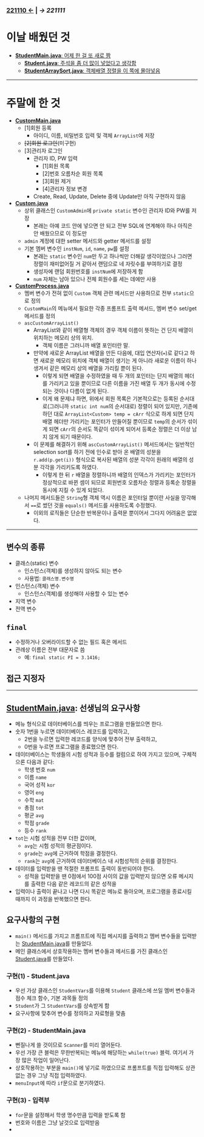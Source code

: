 ﻿### [221110 ←](/221011-_JAVA/221110) | *→ 221111*<!--(/221011-_JAVA/221111/)-->

# 이날 배웠던 것

- [**StudentMain.java**: 어제 한 걸 또 새로 짬](/221011-_JAVA/221111/javastudy/StudentMain.java)
    - [**Student.java**: 주석을 좀 더 많이 넣었다고 생각함](/221011-_JAVA/221111/javastudy/Student.java)
    - [**StudentArraySort.java**: 객체배열 정렬을 이 쪽에 몰아넣음](/221011-_JAVA/221111/javastudy/StudentArraySort.java)

---

# 주말에 한 것

- [**CustomMain.java**](/221011-_JAVA/221111/javastudy/CustomMain.java)
    - [1]회원 등록
        - 아이디, 이름, 비밀번호 입력 및 객체 `ArrayList`에 저장
    - ~~[2]회원 로그인~~(미구현)
    - [3]관리자 로그인
        - 관리자 ID, PW 입력
            - [1]회원 목록
            - [2]번호 오름차순 회원 목록
            - [3]회원 제거
            - [4]관리자 정보 변경
        - Create, Read, Update, Delete 중에 Update만 아직 구현하지 않음
- [**Custom.java**](/221011-_JAVA/221111/javastudy/Custom.java)
    - 상위 클래스인 `CustomAdmin`에 `private static` 변수인 관리자 ID와 PW를 저장
        - 본래는 아예 코드 안에 넣으면 안 되고 전부 SQL에 연계해야 하나 아직은 안 배웠으므로 이 정도만
    - `admin` 계정에 대한 setter 메서드와 getter 메서드를 설정
    - 기본 멤버 변수인 `instNum`, `id`, `name`, `pw`를 설정
        - 본래는 `static` 변수인 `num`만 두고 하나씩만 더해갈 생각이었으나 그러면 정렬이 재미없어질 거 같아서 랜덤으로 네 자릿수를 부여하기로 결정
        - 생성자에 랜덤 회원번호를 `instNum`에 저장하게 함
        - `num` 자체는 남아 있으나 전체 회원수를 세는 데에만 사용
- [**CustomProcess.java**](/221011-_JAVA/221111/javastudy/CustomProcess.java)
    - 멤버 변수가 전혀 없이 `Custom` 객체 관련 메서드만 사용하므로 전부 `static`으로 정의
    - `CustomMain`의 메뉴에서 필요한 각종 프롬프트 출력 메서드, 멤버 변수 set/get 메서드를 정의
    - `ascCustomArrayList()`
        - ArrayList와 같이 배열형 객체의 경우 객체 이름이 뜻하는 건 단지 배열이 위치하는 메모리 상의 위치.
            - 객체 이름은 그러니까 배열 포인터란 말.
        - 만약에 새로운 ArrayList 배열을 만든 다음에, 대입 연산자(`=`)로 같다고 하면 새로운 메모리 위치에 객체 배열이 생기는 게 아니라 새로운 이름이 하나 생겨서 같은 메모리 상의 배열을 가리킬 뿐이 된다.
            - 이렇게 되면 배열을 수정하였을 때 두 개의 포인터는 단지 배열의 헤더를 가리키고 있을 뿐이므로 다른 이름을 가진 배열 두 개가 동시에 수정되는 것이나 다름이 없게 된다.
            - 이게 왜 문제냐 하면, 위에서 회원 목록은 기본적으로는 등록된 순서대로(그러니까 `static int num`의 순서대로) 정렬이 되어 있지만, 기존에 하던 대로 `ArrayList<Custom> temp = cArr` 식으로 하게 되면 단지 배열 헤더만 가리키는 포인터가 만들어질 뿐이므로 `temp`의 순서가 섞이게 되면 `cArr`의 순서도 똑같이 섞이게 되어서 등록순 정렬은 더 이상 남지 않게 되기 때문이다.
        - 이 문제를 해결하기 위해 `ascCustomArrayList()` 메서드에서는 일반적인 selection sort를 하기 전에 인수로 받아 온 배열의 성분을 `r.add(p.get(i))` 형식으로 복사된 배열의 성분 각각이 원래의 배열의 성분 각각을 가리키도록 하였다.
            - 이렇게 한 뒤 `r` 배열을 정렬하니까 배열의 인덱스가 가리키는 포인터가 정상적으로 바뀐 셈이 되므로 회원번호 오름차순 정렬과 등록순 정렬을 동시에 지킬 수 있게 되었다.
    - 나머지 메서드들은 `String`형 객체 역시 이름은 포인터일 뿐이란 사실을 망각해서 `==`로 썼던 것을 `equals()` 메서드를 사용하도록 수정했다.
        - 이외의 로직들은 단순한 반복문이나 출력문 뿐이어서 그다지 어려움은 없었다.

---

## 변수의 종류

- 클래스(static) 변수
    - 인스턴스(객체)를 생성하지 않아도 되는 변수
    - 사용법: `클래스명.변수명`
- 인스턴스(객체) 변수
    - 인스턴스(객체)를 생성해야 사용할 수 있는 변수
- 지역 변수
- 전역 변수

## `final`

- 수정하거나 오버라이드할 수 없는 필드 혹은 메서드
- 관례상 이름은 전부 대문자로 씀
    - 예: `final static PI = 3.1416;`

## 접근 지정자

---

## [StudentMain.java](/221011-_JAVA/221111/javastudy/StudentMain.java): 선생님의 요구사항

- 메뉴 형식으로 데이터베이스를 띄우는 프로그램을 만들었으면 한다.
- 숫자 1번을 누르면 데이터베이스 레코드를 입력하고,
    - 2번을 누르면 입력한 레코드를 양식에 맞추어 전부 출력하고,
    - 0번을 누르면 프로그램을 종료했으면 한다.
- 데이터베이스는 학생들의 시험 성적과 등수를 컬럼으로 하여 가지고 있으며, 구체적으론 다음과 같다:
    - 학생 번호 `num`
    - 이름 `name`
    - 국어 성적 `kor`
    - 영어 `eng`
    - 수학 `mat`
    - 총점 `tot`
    - 평균 `avg`
    - 학점 `grade`
    - 등수 `rank`
- `tot`는 시험 성적을 전부 더한 값이며,
    - `avg`는 시험 성적의 평균점이다.
    - `grade`는 `avg`에 근거하여 학점을 결정한다.
    - `rank`는 `avg`에 근거하여 데이터베이스 내 시험성적의 순위를 결정한다.
- 데이터를 입력받을 땐 적절한 프롬프트 출력이 동반되어야 한다.
    - 성적을 입력받을 땐 0점에서 100점 사이의 값을 입력받지 않으면 오류 메시지를 출력한 다음 같은 레코드의 같은 성적을 
- 입력이나 출력이 끝나고 나면 다시 똑같은 메뉴로 돌아오며, 프로그램을 종료시킬 때까지 이 과정을 반복했으면 한다.

## 요구사항의 구현

- `main()` 메서드를 가지고 프롬프트에 직접 메시지를 출력하고 멤버 변수들을 입력받는 [StudentMain.java](/221011-_JAVA/221111/javastudy/StudentMain.java)를 만들었다.
- 메인 클래스에서 상호작용하는 멤버 변수들과 메서드를 가진 클래스인 [Student.java](/221011-_JAVA/221111/javastudy/Student.java)를 만들었다.

### 구현(1) - Student.java

- 우선 가상 클래스인 `StudentVars`를 이용해 `Student` 클래스에 쓰일 멤버 변수들과 점수 체크 함수, 기본 과목들 정의
- `Student`가 그 `StudentVars`를 상속받게 함
- 요구사항에 맞추어 변수를 정의하고 자료형을 맞춤

### 구현(2) - StudentMain.java

- 뻔질나게 쓸 것이므로 `Scanner`를 미리 열어둔다.
- 우선 가장 큰 블럭은 무한반복되는 메뉴에 해당하는 `while(true)` 블럭. 여기서 가장 많은 작업이 일어난다.
- 상호작용하는 부분을 `main()`에 넣기로 하였으므로 프롬프트를 직접 입력해도 상관없는 경우 그냥 직접 입력하였다.
- `menuInput`에 따라 `if`문으로 분기하였다.

### 구현(3) - 입력부

- `for`문을 설정해서 학생 명수만큼 입력을 받도록 함
- 번호와 이름은 그냥 날것으로 입력받음
- 
